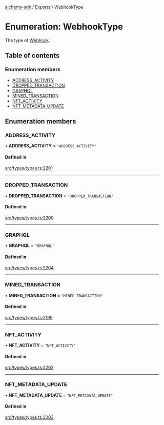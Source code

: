 [alchemy-sdk](../README.md) / [Exports](../modules.md) / WebhookType

# Enumeration: WebhookType

The type of [Webhook](../interfaces/Webhook.md).

## Table of contents

### Enumeration members

- [ADDRESS\_ACTIVITY](WebhookType.md#address_activity)
- [DROPPED\_TRANSACTION](WebhookType.md#dropped_transaction)
- [GRAPHQL](WebhookType.md#graphql)
- [MINED\_TRANSACTION](WebhookType.md#mined_transaction)
- [NFT\_ACTIVITY](WebhookType.md#nft_activity)
- [NFT\_METADATA\_UPDATE](WebhookType.md#nft_metadata_update)

## Enumeration members

### ADDRESS\_ACTIVITY

• **ADDRESS\_ACTIVITY** = `"ADDRESS_ACTIVITY"`

#### Defined in

[src/types/types.ts:2201](https://github.com/alchemyplatform/alchemy-sdk-js/blob/e05babb/src/types/types.ts#L2201)

___

### DROPPED\_TRANSACTION

• **DROPPED\_TRANSACTION** = `"DROPPED_TRANSACTION"`

#### Defined in

[src/types/types.ts:2200](https://github.com/alchemyplatform/alchemy-sdk-js/blob/e05babb/src/types/types.ts#L2200)

___

### GRAPHQL

• **GRAPHQL** = `"GRAPHQL"`

#### Defined in

[src/types/types.ts:2204](https://github.com/alchemyplatform/alchemy-sdk-js/blob/e05babb/src/types/types.ts#L2204)

___

### MINED\_TRANSACTION

• **MINED\_TRANSACTION** = `"MINED_TRANSACTION"`

#### Defined in

[src/types/types.ts:2199](https://github.com/alchemyplatform/alchemy-sdk-js/blob/e05babb/src/types/types.ts#L2199)

___

### NFT\_ACTIVITY

• **NFT\_ACTIVITY** = `"NFT_ACTIVITY"`

#### Defined in

[src/types/types.ts:2202](https://github.com/alchemyplatform/alchemy-sdk-js/blob/e05babb/src/types/types.ts#L2202)

___

### NFT\_METADATA\_UPDATE

• **NFT\_METADATA\_UPDATE** = `"NFT_METADATA_UPDATE"`

#### Defined in

[src/types/types.ts:2203](https://github.com/alchemyplatform/alchemy-sdk-js/blob/e05babb/src/types/types.ts#L2203)
